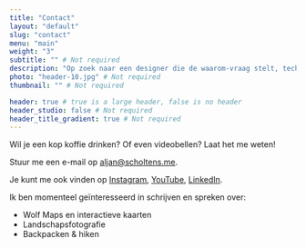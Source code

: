 ```yaml
---
title: "Contact"
layout: "default"
slug: "contact"
menu: "main"
weight: "3"
subtitle: "" # Not required
description: "Op zoek naar een designer die de waarom-vraag stelt, technisch meedenkt en prachtige producten maakt? Ik kan je helpen." # Not required
photo: "header-10.jpg" # Not required
thumbnail: "" # Not required

header: true # true is a large header, false is no header
header_studio: false # Not required
header_title_gradient: true # Not required
---
```


Wil je een kop koffie drinken? Of even videobellen? Laat het me weten!

Stuur me een e-mail op [aljan@scholtens.me](mailto:aljan@scholtens.me).

Je kunt me ook vinden op [Instagram](https://instagram.com/aljan), [YouTube](https://www.youtube.com/aljanscholtens), [LinkedIn](https://linkedin.com/in/aljanscholtens/).

Ik ben momenteel geïnteresseerd in schrijven en spreken over:  

- Wolf Maps en interactieve kaarten  
- Landschapsfotografie  
- Backpacken & hiken  